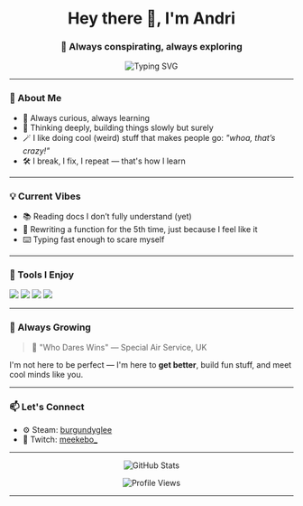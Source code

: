 <h1 align="center">Hey there 👋, I'm Andri</h1>
<h3 align="center">🚀 Always conspirating, always exploring</h3>

<p align="center">
  <img src="https://readme-typing-svg.demolab.com?font=Fira+Code&size=22&pause=1000&center=true&width=435&lines=Theory.+Coffee.+Curiosity.;Dreamer+in+syntax.;Crafting+projects+one+commit+at+a+time." alt="Typing SVG" />
</p>

---

### 🧭 About Me

- 🎯 Always curious, always learning  
- 🧠 Thinking deeply, building things slowly but surely  
- 🪄 I like doing cool (weird) stuff that makes people go: *"whoa, that’s crazy!"*  
- 🛠️ I break, I fix, I repeat — that's how I learn

---

### 💡 Current Vibes

- 📚 Reading docs I don’t fully understand (yet)
- 💭 Rewriting a function for the 5th time, just because I feel like it
- ⌨️ Typing fast enough to scare myself

---

### 🔧 Tools I Enjoy

<p>
  <img src="https://img.shields.io/badge/VS%20Code-007ACC?style=for-the-badge&logo=visual-studio-code&logoColor=white"/>
  <img src="https://img.shields.io/badge/Git-F05032?style=for-the-badge&logo=git&logoColor=white"/>
  <img src="https://img.shields.io/badge/Markdown-000000?style=for-the-badge&logo=markdown&logoColor=white"/>
  <img src="https://img.shields.io/badge/Terminal-000000?style=for-the-badge&logo=windows%20terminal&logoColor=white"/>
</p>

---

### 🌱 Always Growing

> 🏴 "Who Dares Wins" — Special Air Service, UK

I'm not here to be perfect — I'm here to **get better**, build fun stuff, and meet cool minds like you.

---

### 📫 Let's Connect

- ⚙️ Steam: [burgundyglee](https://steamcommunity.com/profiles/76561199559871867/)
- 👾 Twitch: [meekebo_](https://www.twitch.tv/meekebo_)

---

<p align="center">
  <img src="https://github-readme-stats.vercel.app/api?username=yourusername&show_icons=true&theme=radical" alt="GitHub Stats"/>
</p>

<p align="center">
  <img src="https://komarev.com/ghpvc/?username=yourusername&style=flat-square&color=blue" alt="Profile Views"/>
</p>

---

<!-- Want to say hi? Open an issue on any of my projects and I'll definitely see it. Or just follow and vibe from afar. -->
